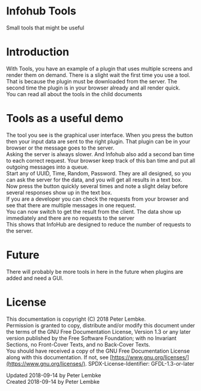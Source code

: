# Infohub Tools

Small tools that might be useful

# Introduction

With Tools, you have an example of a plugin that uses multiple screens and render them on demand. There is a slight wait
the first time you use a tool. That is because the plugin must be downloaded from the server. The second time the plugin
is in your browser already and all render quick.  
You can read all about the tools in the child documents

# Tools as a useful demo

The tool you see is the graphical user interface. When you press the button then your input data are sent to the right
plugin. That plugin can be in your browser or the message goes to the server.  
Asking the server is always slower. And Infohub also add a second ban time to each correct request. Your browser keep
track of this ban time and put all outgoing messages into a queue.  
Start any of UUID, Time, Random, Password. They are all designed, so you can ask the server for the data, and you will get
all results in a text box.  
Now press the button quickly several times and note a slight delay before several responses show up in the text box.  
If you are a developer you can check the requests from your browser and see that there are multiple messages in one
request.  
You can now switch to get the result from the client. The data show up immediately and there are no requests to the
server  
This shows that InfoHub are designed to reduce the number of requests to the server.

# Future

There will probably be more tools in here in the future when plugins are added and need a GUI.

# License

This documentation is copyright (C) 2018 Peter Lembke.  
Permission is granted to copy, distribute and/or modify this document under the terms of the GNU Free Documentation
License, Version 1.3 or any later version published by the Free Software Foundation; with no Invariant Sections, no
Front-Cover Texts, and no Back-Cover Texts.  
You should have received a copy of the GNU Free Documentation License along with this documentation. If not,
see [https://www.gnu.org/licenses/](https://www.gnu.org/licenses/). SPDX-License-Identifier: GFDL-1.3-or-later

Updated 2018-09-14 by Peter Lembke  
Created 2018-09-14 by Peter Lembke  
